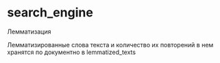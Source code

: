 # search_engine

Лемматизация 

Лемматизированные слова текста и количество их повторений в нем хранятся по документно в lemmatized_texts
